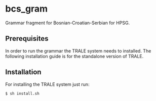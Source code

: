 # bcs_gram

Grammar fragment for Bosnian-Croatian-Serbian for HPSG.


## Prerequisites

In order to run the grammar the TRALE system needs to installed. The following installation guide is for the standalone version of TRALE.

## Installation

For installing the TRALE system just run:

```console
$ sh install.sh
```
